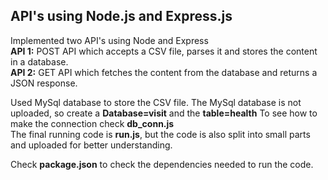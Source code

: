 ## API's using Node.js and Express.js  
Implemented two API's using Node and Express  
**API 1:** POST API which accepts a CSV file, parses it and stores the content in a database.  
**API 2:** GET API which fetches the content from the database and returns a JSON response.     

Used MySql database to store the CSV file. The MySql database is not uploaded, so create a **Database=visit** and the **table=health** To see how to make the connection check **db_conn.js**  
The final running code is **run.js**, but the code is also split into small parts and uploaded for better understanding. 

Check **package.json** to check the dependencies needed to run the code. 
 
